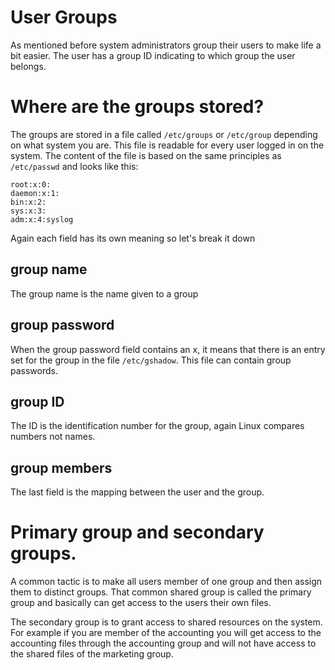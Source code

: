 # User Groups
As mentioned before system administrators group their users to make life a bit easier. The user has a group ID indicating to which group the user belongs.

# Where are the groups stored?
The groups are stored in a file called ```/etc/groups``` or ```/etc/group``` depending on what system you are. This file is readable for every user logged in on the system. The content of the file is based on the same principles as ```/etc/passwd``` and looks like this:
```
root:x:0:
daemon:x:1:
bin:x:2:
sys:x:3:
adm:x:4:syslog
```

Again each field has its own meaning so let's break it down

## group name
The group name is the name given to a group
## group password
When the group password field contains an x, it means that there is an entry set for the group in the file ```/etc/gshadow```. This file can contain group passwords.
## group ID
The ID is the identification number for the group, again Linux compares numbers not names.
## group members
The last field is the mapping between the user and the group.

# Primary group and secondary groups.
A common tactic is to make all users member of one group and then assign them to distinct groups. That common shared group is called the primary group and basically can get access to the users their own files. 

The secondary group is to grant access to shared resources on the system. For example if you are member of the accounting you will get access to the accounting files through the accounting group and will not have access to the shared files of the marketing group.
